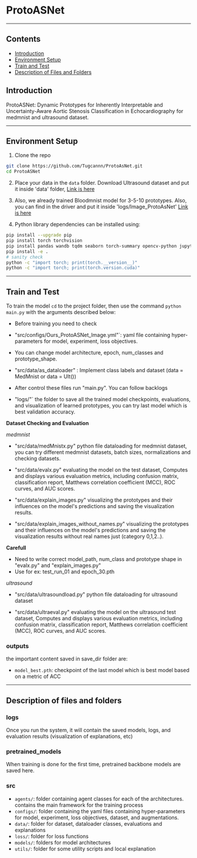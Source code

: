 # ProtoASNet
--------------------------------------------------------------------------------------------------------
## Contents
- [Introduction](#Introduction)
- [Environment Setup](#Environment-Setup)
- [Train and Test](#Train-and-Test)
- [Description of Files and Folders](#Description-of-Files-and-Folders)


## Introduction 

ProtoASNet: Dynamic Prototypes for Inherently Interpretable and Uncertainty-Aware Aortic Stenosis Classification in Echocardiography for medmnist and ultrasound dataset.


--------------------------------------------------------------------------------------------------------
## Environment Setup

1. Clone the repo

```bash
git clone https://github.com/Tugcannn/ProtoAsNet.git
cd ProtoASNet
```
2. Place your data in the `data` folder. Download Ultrasound dataset and put it inside 'data' folder, [Link is here](https://drive.google.com/drive/folders/18Pzqy-Zy3_aPRwAVp5UT9GYoLpXTK2rv?usp=sharing)

3. Also, we already trained Bloodmnist model for 3-5-10 prototypes. Also, you can find in the driver and put it inside 'logs/Image_ProtoAsNet' [Link is here](https://drive.google.com/drive/folders/189V5SGVvBsm-8idoU-XEFwRcFXDbgvmQ?usp=sharing)

4. Python library dependencies can be installed using:

```bash
pip install --upgrade pip
pip install torch torchvision  
pip install pandas wandb tqdm seaborn torch-summary opencv-python jupyter jupyterlab imageio array2gif moviepy scikit-image scikit-learn torchmetrics termplotlib
pip install -e .
# sanity check 
python -c "import torch; print(torch.__version__)"
python -c "import torch; print(torch.version.cuda)"
```


--------------------------------------------------------------------------------------------------------
## Train and Test

To train the model `cd` to the project folder, then use the command `python main.py` with the arguments described below:

- Before training you need to check

- "src/configs/Ours_ProtoASNet_Image.yml"`: yaml file containing hyper-parameters for model, experiment, loss objectives.

- You can change model architecture, epoch, num_classes and prototype_shape.

- "src/data/as_dataloader" : Implement class labels and dataset (data = MedMnist or data = Ult())

- After control these files run "main.py". You can follow backlogs

- "logs/<path-to-save>"` the folder to save all the trained model checkpoints, evaluations, and visualization of learned prototypes, you can try last model which is best validation accuracy.

**Dataset Checking and Evaluation**

*medmnist*

- "src/data/medMnistx.py" python file dataloading for medmnist dataset, you can try different medmnist datasets, batch sizes, normalizations and checking datasets.

- "src/data/evalx.py" evaluating the model on the test dataset, Computes and displays various evaluation metrics, including confusion matrix, classification report, Matthews correlation coefficient (MCC), ROC curves, and AUC scores.

- "src/data/explain_images.py" visualizing the prototypes and their influences on the model's predictions and saving the visualization results.

- "src/data/explain_images_without_names.py" visualizing the prototypes and their influences on the model's predictions and saving the visualization results without real names just (category 0,1,2..).

**Carefull**
- Need to write correct model_path, num_class and prototype shape in "evalx.py" and "explain_images.py"
- Use for ex: test_run_01 and epoch_30.pth 

*ultrasound*

- "src/data/ultrasoundload.py" python file dataloading for ultrasound dataset

- "src/data/ultraeval.py" evaluating the model on the ultrasound test dataset, Computes and displays various evaluation metrics, including confusion matrix, classification report, Matthews correlation coefficient (MCC), ROC curves, and AUC scores.

### outputs 

the important content saved in save_dir folder are:

- `model_best.pth`: checkpoint of the last model which is best model based on a metric of ACC


--------------------------------------------------------------------------------------------------------
## Description of files and folders

### logs
Once you run the system, it will contain the saved models, logs, and evaluation results (visualization of explanations, etc)

### pretrained_models
When training is done for the first time, pretrained backbone models are saved here.

### src
- `agents/`: folder containing agent classes for each of the architectures. contains the main framework for the training process
- `configs/`: folder containing the yaml files containing hyper-parameters for model, experiment, loss objectives, dataset, and augmentations.
- `data/`: folder for dataset, dataloader classes, evaluations and explanations
- `loss/`: folder for loss functions
- `models/`: folders for model architectures
- `utils/`: folder for some utility scripts and local explanation 



